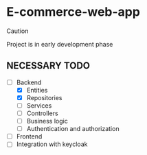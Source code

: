 # E-commerce-web-app

> [!CAUTION]
> Project is in early development phase

## NECESSARY TODO

- [ ] Backend 
  - [x] Entities
  - [x] Repositories
  - [ ] Services
  - [ ] Controllers
  - [ ] Business logic
  - [ ] Authentication and authorization
- [ ] Frontend
- [ ] Integration with keycloak
